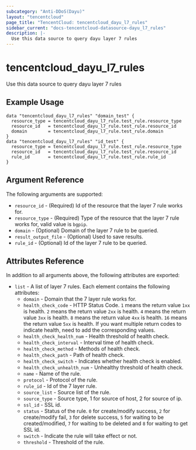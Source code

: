 ```yaml
---
subcategory: "Anti-DDoS(Dayu)"
layout: "tencentcloud"
page_title: "TencentCloud: tencentcloud_dayu_l7_rules"
sidebar_current: "docs-tencentcloud-datasource-dayu_l7_rules"
description: |-
  Use this data source to query dayu layer 7 rules
---
```


# tencentcloud_dayu_l7_rules

Use this data source to query dayu layer 7 rules

## Example Usage

```hcl
data "tencentcloud_dayu_l7_rules" "domain_test" {
  resource_type = tencentcloud_dayu_l7_rule.test_rule.resource_type
  resource_id   = tencentcloud_dayu_l7_rule.test_rule.resource_id
  domain        = tencentcloud_dayu_l7_rule.test_rule.domain
}
data "tencentcloud_dayu_l7_rules" "id_test" {
  resource_type = tencentcloud_dayu_l7_rule.test_rule.resource_type
  resource_id   = tencentcloud_dayu_l7_rule.test_rule.resource_id
  rule_id       = tencentcloud_dayu_l7_rule.test_rule.rule_id
}
```

## Argument Reference

The following arguments are supported:

* `resource_id` - (Required) Id of the resource that the layer 7 rule works for.
* `resource_type` - (Required) Type of the resource that the layer 7 rule works for, valid value is `bgpip`.
* `domain` - (Optional) Domain of the layer 7 rule to be queried.
* `result_output_file` - (Optional) Used to save results.
* `rule_id` - (Optional) Id of the layer 7 rule to be queried.

## Attributes Reference

In addition to all arguments above, the following attributes are exported:

* `list` - A list of layer 7 rules. Each element contains the following attributes:
  * `domain` - Domain that the 7 layer rule works for.
  * `health_check_code` - HTTP Status Code. `1` means the return value `1xx` is health. `2` means the return value `2xx` is health. `4` means the return value `3xx` is health. `8` means the return value `4xx` is health. `16` means the return value `5xx` is health. If you want multiple return codes to indicate health, need to add the corresponding values.
  * `health_check_health_num` - Health threshold of health check.
  * `health_check_interval` - Interval time of health check.
  * `health_check_method` - Methods of health check.
  * `health_check_path` - Path of health check.
  * `health_check_switch` - Indicates whether health check is enabled.
  * `health_check_unhealth_num` - Unhealthy threshold of health check.
  * `name` - Name of the rule.
  * `protocol` - Protocol of the rule.
  * `rule_id` - Id of the 7 layer rule.
  * `source_list` - Source list of the rule.
  * `source_type` - Source type, 1 for source of host, 2 for source of ip.
  * `ssl_id` - SSL id.
  * `status` - Status of the rule. `0` for create/modify success, `2` for create/modify fail, `3` for delete success, `5` for waiting to be created/modified, `7` for waiting to be deleted and `8` for waiting to get SSL id.
  * `switch` - Indicate the rule will take effect or not.
  * `threshold` - Threshold of the rule.


